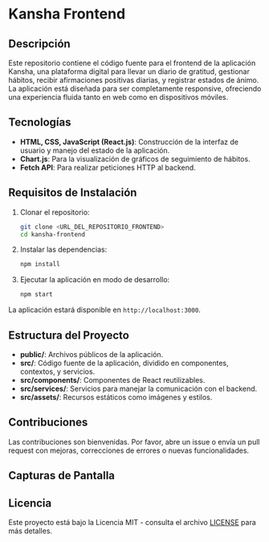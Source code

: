 # Kansha Frontend

## Descripción

Este repositorio contiene el código fuente para el frontend de la aplicación Kansha, una plataforma digital para llevar un diario de gratitud, gestionar hábitos, recibir afirmaciones positivas diarias, y registrar estados de ánimo. La aplicación está diseñada para ser completamente responsive, ofreciendo una experiencia fluida tanto en web como en dispositivos móviles.

## Tecnologías

- **HTML, CSS, JavaScript (React.js)**: Construcción de la interfaz de usuario y manejo del estado de la aplicación.
- **Chart.js**: Para la visualización de gráficos de seguimiento de hábitos.
- **Fetch API**: Para realizar peticiones HTTP al backend.

## Requisitos de Instalación

1. Clonar el repositorio:

   ```bash
   git clone <URL_DEL_REPOSITORIO_FRONTEND>
   cd kansha-frontend
   ```

2. Instalar las dependencias:

   ```bash
   npm install
   ```

3. Ejecutar la aplicación en modo de desarrollo:

   ```bash
   npm start
   ```

La aplicación estará disponible en `http://localhost:3000`.

## Estructura del Proyecto

- **public/**: Archivos públicos de la aplicación.
- **src/**: Código fuente de la aplicación, dividido en componentes, contextos, y servicios.
- **src/components/**: Componentes de React reutilizables.
- **src/services/**: Servicios para manejar la comunicación con el backend.
- **src/assets/**: Recursos estáticos como imágenes y estilos.

## Contribuciones

Las contribuciones son bienvenidas. Por favor, abre un issue o envía un pull request con mejoras, correcciones de errores o nuevas funcionalidades.

## Capturas de Pantalla


## Licencia

Este proyecto está bajo la Licencia MIT - consulta el archivo [LICENSE](LICENSE) para más detalles.
